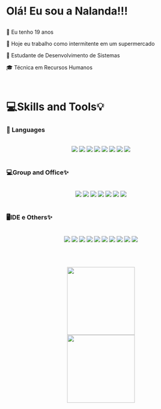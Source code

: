 # Olá! Eu sou a Nalanda!!! 

##

🎁 Eu tenho 19 anos 

🔭 Hoje eu trabalho como intermitente em um supermercado

🌱 Estudante de Desenvolvimento de Sistemas

🎓 Técnica em Recursos Humanos

<br/>

# 💻Skills and Tools💡

<h3>📃 Languages </h3>

<br/>

<div align="center">
    <img src="https://img.shields.io/badge/HTML5-E34F26?style=for-the-badge&logo=html5&logoColor=white">
    <img src="https://img.shields.io/badge/CSS3-1572B6?style=for-the-badge&logo=css3&logoColor=white">
    <img src="https://img.shields.io/badge/PHP-777BB4?style=for-the-badge&logo=php&logoColor=white">
    <img src="https://img.shields.io/badge/JavaScript-F7DF1E?style=for-the-badge&logo=javascript&logoColor=black">
    <img src="https://img.shields.io/badge/C%23-239120?style=for-the-badge&logo=c-sharp&logoColor=white">
    <img src="	https://img.shields.io/badge/MySQL-00000F?style=for-the-badge&logo=mysql&logoColor=white">
    <img src="https://img.shields.io/badge/Bootstrap-563D7C?style=for-the-badge&logo=bootstrap&logoColor=white">
    <img src="https://img.shields.io/badge/jQuery-0769AD?style=for-the-badge&logo=jquery&logoColor=white">
</div>

<br/>

<h3>💻Group and Office✨</h3>

<br/>

<div align="center">
    <img src="https://img.shields.io/badge/Discord-7289DA?style=for-the-badge&logo=discord&logoColor=white">
    <img src="	https://img.shields.io/badge/Microsoft_Office-D83B01?style=for-the-badge&logo=microsoft-office&logoColor=white">
    <img src="https://img.shields.io/badge/Zoom-2D8CFF?style=for-the-badge&logo=zoom&logoColor=white">
    <img src="	https://img.shields.io/badge/Microsoft_Teams-6264A7?style=for-the-badge&logo=microsoft-teams&logoColor=white">
    <img src="https://img.shields.io/badge/Microsoft_SQL_Server-CC2927?style=for-the-badge&logo=microsoft-sql-server&logoColor=white">
    <img src="https://img.shields.io/badge/Google%20Meet-00897B?style=for-the-badge&logo=google-meet&logoColor=white">
    <img src="https://camo.githubusercontent.com/529f3db66dcea87286a50a8bbb379acc5b6485805215e4cce5365aa43b7ddaca/68747470733a2f2f696d672e736869656c64732e696f2f62616467652f5472656c6c6f2d3030353243433f7374796c653d666f722d7468652d6261646765266c6f676f3d7472656c6c6f266c6f676f436f6c6f723d7768697465">

</div>

<br/>

<h3>🖥IDE e Others✨</h3>
<br/>

<div align="center">
    <img src="	https://img.shields.io/badge/Notepad++-90E59A.svg?style=for-the-badge&logo=notepad%2B%2B&logoColor=black">
    <img src="	https://img.shields.io/badge/Windows-0078D6?style=for-the-badge&logo=windows&logoColor=white">
    <img src="https://img.shields.io/badge/sublime_text-%23575757.svg?&style=for-the-badge&logo=sublime-text&logoColor=important">
    <img src="https://img.shields.io/badge/Visual_Studio-5C2D91?style=for-the-badge&logo=visual%20studio&logoColor=white">
    <img src="	https://img.shields.io/badge/Visual_Studio_Code-0078D4?style=for-the-badge&logo=visual%20studio%20code&logoColor=white">
    <img src="https://img.shields.io/badge/Microsoft_Edge-0078D7?style=for-the-badge&logo=Microsoft-edge&logoColor=white">
    <img src="	https://img.shields.io/badge/windows%20terminal-4D4D4D?style=for-the-badge&logo=windows%20terminal&logoColor=white">
    <img src="https://img.shields.io/badge/GIT-E44C30?style=for-the-badge&logo=git&logoColor=white">
    <img src="	https://img.shields.io/badge/GitHub-100000?style=for-the-badge&logo=github&logoColor=white">
    <img src="https://img.shields.io/badge/Google_chrome-4285F4?style=for-the-badge&logo=Google-chrome&logoColor=white">

</div>
<br/>
<br/>

##

<div align="center">
  <a href="https://github.com/Nalanda-Dias">
  <img height="180em" src="https://github-readme-stats.vercel.app/api?username=Nalanda-Dias&show_icons=true&theme=dracula&include_all_commits=true&count_private=true" />
  
  <br/>

  <img height="180em" src="https://github-readme-stats.vercel.app/api/top-langs/?username=Nalanda-Dias&layout=compact&langs_count=10&theme=dracula"/>
</div>

<br>
